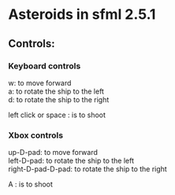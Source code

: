 # Asteroids in sfml 2.5.1

## Controls:

### Keyboard controls<br/>
w: to move forward<br/>
a: to rotate the ship to the left<br/>
d: to rotate the ship to the right<br/>

left click or space : is to shoot<br/>

### Xbox controls<br/>
up-D-pad: to move forward<br/>
left-D-pad: to rotate the ship to the left<br/>
right-D-pad-D-pad: to rotate the ship to the right<br/>

A : is to shoot<br/>
